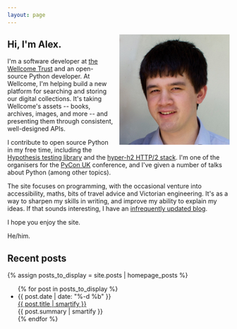 ```yaml
---
layout: page
---
```


<img src="/images/profile.jpg" style="float: right; width: 250px; max-width: 50%; margin-top: 0.4em; margin-left: 1em; margin-bottom: 1em;">

## Hi, I'm Alex.

I'm a software developer at [the Wellcome Trust][wellcome] and an open-source Python developer.
At Wellcome, I'm helping build a new platform for searching and storing our digital collections.
It's taking Wellcome's assets -- books, archives, images, and more -- and presenting them through consistent, well-designed APIs.

I contribute to open source Python in my free time, including the [Hypothesis testing library][hypothesis] and the [hyper-h2 HTTP/2 stack][hyper].
I'm one of the organisers for the [PyCon&nbsp;UK][pycon] conference, and I've given a number of talks about Python (among other topics).

The site focuses on programming, with the occasional venture into accessibility, maths, bits of travel advice and Victorian engineering.
It's as a way to sharpen my skills in writing, and improve my ability to explain my ideas.
If that sounds interesting, I have an [infrequently updated blog](/blog/).

I hope you enjoy the site.

He/him.

[hypothesis]: https://github.com/HypothesisWorks/hypothesis-python
[wellcome]: https://en.wikipedia.org/wiki/Wellcome_Trust
[hyper]: https://github.com/python-hyper/
[pycon]: http://2018.pyconuk.org/

## Recent posts

{% assign posts_to_display = site.posts | homepage_posts %}

<ul class="archive home">
{% for post in posts_to_display %}
<li>
  <div>
    <div class="archive__date">
      {{ post.date | date: "%-d %b" }}
    </div>
    <div class="archive__url">
      <a href="{{ post.url }}">{{ post.title | smartify }}</a> <br/>
      {{ post.summary | smartify }}
    </div>
  </div>
</li>
{% endfor %}
</ul>
